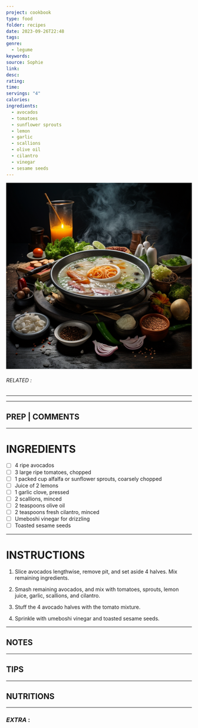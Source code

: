 ```yaml
---
project: cookbook
type: food
folder: recipes
date: 2023-09-26T22:48
tags: 
genre:
  - legume
keywords: 
source: Sophie
link: 
desc: 
rating: 
time: 
servings: "4"
calories: 
ingredients:
  - avocados
  - tomatoes
  - sunflower sprouts
  - lemon
  - garlic
  - scallions
  - olive oil
  - cilantro
  - vinegar
  - sesame seeds
---
```


![IMAGE](_default.png)

###### *RELATED* : 
---


---
## PREP | COMMENTS



---
# INGREDIENTS

- [ ] 4 ripe avocados
- [ ] 3 large ripe tomatoes, chopped
- [ ] 1 packed cup alfalfa or sunflower sprouts, coarsely chopped
- [ ] Juice of 2 lemons
- [ ] 1 garlic clove, pressed
- [ ] 2 scallions, minced
- [ ] 2 teaspoons olive oil
- [ ] 2 teaspoons fresh cilantro, minced
- [ ] Umeboshi vinegar for drizzling
- [ ] Toasted sesame seeds

---
# INSTRUCTIONS

1. Slice avocados lengthwise, remove pit, and set aside 4 halves. Mix remaining ingredients.
    
2. Smash remaining avocados, and mix with tomatoes, sprouts, lemon juice, garlic, scallions, and cilantro.
    
3. Stuff the 4 avocado halves with the tomato mixture.
    
4. Sprinkle with umeboshi vinegar and toasted sesame seeds.

---
## NOTES



---
## TIPS



---
## NUTRITIONS



---
### *EXTRA* :



